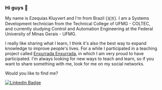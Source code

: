 ### Hi guys 👋

My name is Ezequias Kluyvert and I'm from Brazil (🇧🇷).
I am a Systems Development technician from the Technical College of UFMG - COLTEC, and currently studying Control and Automation Engineering at the Federal University of Minas Gerais - UFMG.
 
I really like sharing what I learn, I think it's also the best way to expand knowledge to improve people's lives. For a while I participated in a teaching project called [Enxurrada Enxurrada](http://www.enxurradadebits.cefetmg.br/), in which I am very proud to have participated. I'm always looking for new ways to teach and learn, so if you want to share something with me, look for me on my social networks.

Would you like to find me?

[![Linkedin Badge](https://img.shields.io/badge/-LinkedIn-blue?style=flat-square&logo=Linkedin&logoColor=white&link=https://www.linkedin.com/in/omariosouto)](https://www.linkedin.com/in/ezequias-kluyvert-de-oliveira-lemos-ab9459177)

<!--
**UserZeca/UserZeca** is a ✨ _special_ ✨ repository because its `README.md` (this file) appears on your GitHub profile.

Here are some ideas to get you started:

- 🔭 I’m currently working on ...
- 🌱 I’m currently learning ...
- 👯 I’m looking to collaborate on ...
- 🤔 I’m looking for help with ...
- 💬 Ask me about ...
- 📫 How to reach me: ...
- 😄 Pronouns: ...
- ⚡ Fun fact: ...
-->
